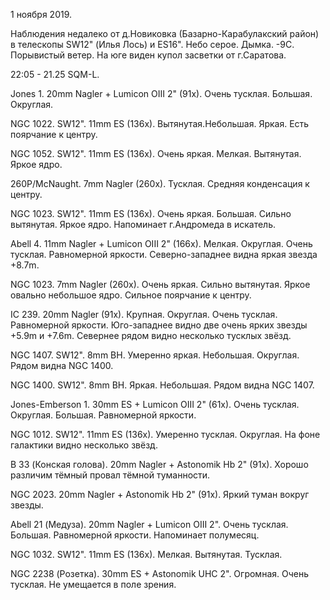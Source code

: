 1 ноября 2019.

Наблюдения недалеко от д.Новиковка (Базарно-Карабулакский район) в телескопы SW12" (Илья Лось) и ES16". Небо серое. Дымка. -9С. Порывистый ветер. На юге виден купол засветки от г.Саратова.

22:05 - 21.25 SQM-L.

Jones 1. 20mm Nagler + Lumicon OIII 2" (91x). Очень тусклая. Большая. Округлая.

NGC 1022. SW12". 11mm ES (136x). Вытянутая.Небольшая. Яркая. Есть поярчание к центру.

NGC 1052. SW12". 11mm ES (136x). Очень яркая. Мелкая. Вытянутая. Яркое ядро.

260P/McNaught. 7mm Nagler (260x). Тусклая. Средняя конденсация к центру.

NGC 1023. SW12". 11mm ES (136x). Очень яркая. Большая. Сильно вытянутая. Яркое ядро. Напоминает г.Андромеда в искатель.

Abell 4. 11mm Nagler + Lumicon OIII 2" (166x). Мелкая. Округлая. Очень тусклая. Равномерной яркости. Северно-западнее видна яркая звезда +8.7m.

NGC 1023. 7mm Nagler (260x). Очень яркая. Сильно вытянутая. Яркое овально небольшое ядро. Сильное поярчание к центру.

IC 239. 20mm Nagler (91x). Крупная. Округлая. Очень тусклая. Равномерной яркости. Юго-западнее видно две очень ярких звезды +5.9m и +7.6m. Севернее рядом видно несколько тусклых звёзд.

NGC 1407. SW12". 8mm BH. Умеренно яркая. Небольшая. Округлая. Рядом видна NGC 1400.

NGC 1400. SW12". 8mm BH. Яркая. Небольшая. Рядом видна NGC 1407.

Jones-Emberson 1. 30mm ES + Lumicon OIII 2" (61x). Очень тусклая. Округлая. Большая. Равномерной яркости.

NGC 1012. SW12". 11mm ES (136x). Умеренно тусклая. Округлая. На фоне галактики видно несколько звёзд.

B 33 (Конская голова). 20mm Nagler + Astonomik Hb 2" (91x). Хорошо различим тёмный провал тёмной туманности.

NGC 2023. 20mm Nagler + Astonomik Hb 2" (91x). Яркий туман вокруг звезды.

Abell 21 (Медуза). 20mm Nagler + Lumicon OIII 2". Очень тусклая. Большая. Равномерной яркости. Напоминает полумесяц.

NGC 1032. SW12". 11mm ES (136x). Мелкая. Вытянутая. Тусклая.

NGC 2238 (Розетка). 30mm ES + Astonomik UHC 2". Огромная. Очень тусклая. Не умещается в поле зрения.